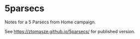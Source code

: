 # 5parsecs

Notes for a 5 Parsecs from Home campaign.

See <https://ztomasze.github.io/5parsecs/> for published version.

